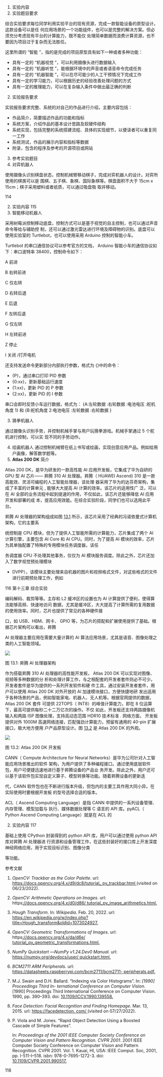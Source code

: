 
1. 实验内容
1. <a name="_page119_x72.00_y291.53"></a>实验题目要求

综合实验要求每位同学利用实验平台的现有资源，完成一款智能设备的原型设计。这款设备可以是任 何应用场景的一个功能组件，也可以是完整的解决方案。但必须充分考虑现有平台的计算能力，既不能仅 处理简单数据而浪费计算资源，也不要因为项目过于复杂而无法胜任。

这里所谓的 “智能 ”，指的是完成的项目原型具有如下一种或者多种功能：

- 具有一定的 “机器视觉 ”，可以利用摄像头进行数据输入
- 具有一定的 “机器听觉 ”，能根据环境中的声音或者语音命令完成任务
- 具有一定的 “机器智能 ”，可以在尽可能少的人工干预情况下完成工作
- 具有一定的学习能力，可以根据历史的经验改善处理问题的方式
- 具有一定的推理能力，可以在复杂输入条件中做出最正确的判断
2. 实验报告要求

实验报告要求完整、系统的对自己的作品进行介绍，主要内容包括：

- 作品简介，简要描述作品的功能和指标
- 系统方案，介绍作品的基本设计思路及软硬件结构
- 系统实现，包括完整的系统搭建流程、具体的实现细节，以便读者可以重复同一工作
- 系统测试，作品的展示内容和指标等数据
- 附录，包含的程序及参考的开源项目或网站
3. 参考实验题目
1. 对弈机器人

使用摄像头识别棋盘状态，控制机械臂移动棋子，完成对弈机器人的设计。对弈所使用的棋类可以是 围棋、五子棋、象棋、国际象棋等。棋盘面积不大于 15cm x 15cm；棋子采用塑料或者纸质，可以通过吸盘吸 取并移动。

114

2. 实验内容 115
2. 智能移动机器人

采用树莓派控制移动底盘，控制方式可以是基于视觉的自主控制，也可以通过声音命令等给与辅助控 制，还可以通过激光雷达进行环境及障碍物的识别。底盘可以使用实验室的 Turtlebot，也可以使用采用 Arduino 控制的智能小车。

Turtlebot 的串口通信协议可以参考官方的文档， Arduino 智能小车的通信协议如下：串口波特率 38400，控制命令如下：

A 前进

B 右转前进

C 仅右转

D 右转后退

E 后退

F 左转后退

G 仅左转

H 左转前进

Z 停止

I 关闭 /打开电机

还支持发送命令更新部分内部执行参数，格式为 {}中的命令：

- {P}，通过串口打印 PID 参数
- {0:xx}，更新基础运行速度
- {1:xx}，更新 PID 的 P 参数
- {2:xx}，更新 PID 的 I 参数

串口会即时反馈小车运行数据，格式为： {A:左轮数据 :右轮数据 :电池电压 :舵机角度 1} 和 {B:舵机角度 2:电池电压 :左轮数据 :右轮数据 }

3. 猜拳机器人

通过摄像头识别手势，并控制机械手掌与用户玩猜拳游戏。机械手掌通过 5 个舵机进行控制，可以实 现不同的手势动作。

4. 绘画机器人 通过控制机械臂在纸上书写或绘画，实现创意应用产品。例如给用户画像，解答数学题等。
4. **Atlas 200 DK** 简介

Atlas 200 DK，是华为研发的一款高性能 AI 应用开发板，它集成了华为自研的 GPU 型 AI 芯片—— 昇腾 310 AI 处理器。昇腾（ HUAWEI Ascend) 310 是一款高能效、灵活可编程的人工智能处理器，该处理 器采用了华为的达芬奇架构，集成了丰富的计算单元 , 能够大大提高 AI 计算的效率。该芯片的适用性广 泛，可以在 AI 全部的业务流程中起到提速的作用，不仅如此，该芯片还能够降低 AI 应用开发和部署的成 本，提高应用效能。在综合实验阶段，同学们也可以选用此平台。

昇腾 AI 处理器的架构组成如图 [13.1](#_page121_x72.00_y132.38) 所示，该芯片采用了经典的冯诺依曼式计算机架构，它的主要系

统控制是 CPU 模块，但为了提供人工智能所需的计算能力，芯片集成了两个 AI 计算引擎，主要包含 AI Core 和 AI CPU。同时，为了提高 AI 模块的效率，芯片为其单独配置了特殊的专用模块任务调度器，该任

务调度器 CPU 不处理其他事务，仅仅为 AI 模块服务调度。除此之外，芯片还加入了数字视觉预处理模块

- DVPP），该模块主要处理来自机器的图片和视频格式文件，对这些格式的文件进行前期预处理工作，例如


116 第十三章 综合实验

编码解码、裁剪等等。主存和 L2 缓冲区的设置也为 AI 计算提供了便利，使得算法能够高频、快速地访问 数据，尤其是缓冲区，大大提高了计算所需的复用数据的使用效率。同时，芯片也提供了常见的各种硬件接

口，如 USB、HBM、网卡、 GPIO 等，为芯片的搭配和扩展使用提供了基础。根据芯片架构可以看出，昇腾

AI 处理器主要应用在需要大量计算的 AI 算法应用场景，尤其是语音、图像处理之类的人工智能领域。

![](Aspose.Words.b353301d-f3c7-44fc-a0ef-0183eb531768.175.png)

<a name="_page121_x72.00_y132.38"></a>图 13.1: 昇腾 AI 处理器架构

作为搭载昇腾 310 AI 处理器的高性能开发板， Atlas 200 DK 可以实现对图像、视频等多种数据的分 析和处理计算工作，与之相配套的开发者套件则必不可少。开发者套件是华为提供的一系列开发软件和硬 件工具，通过安装开发者套件，用户可以使用 Atlas 200 DK 对外开放的 AI 加速模块接口，方便快捷地研 发出适用于各种场景的产品，例如智能家电、机器人、无人机等。根据官网提供的数据， Atlas 200 DK 套件 可提供 22TOPS（ INT8）的峰值计算能力，即在 8 位运算下，最高可提供每秒二十二万亿次的操作。不仅 如此，开发板还支持两路摄像机输入和两路 ISP 图像处理，支持高动态范围 HDR10 技术标准 . 网络方面， 开发板提供对外 1000M 高速网络连接，匹配强劲计算能力，预留有通用的 40-pin 扩展接口，极大地方便用 户产品原型设计。图 [13.2](#_page121_x72.00_y446.99) 是 Atlas 200 DK 的外观。

![](Aspose.Words.b353301d-f3c7-44fc-a0ef-0183eb531768.176.png)

<a name="_page121_x72.00_y446.99"></a>图 13.2: Atlas 200 DK 开发板

CANN（ Compute Architecture for Neural Networks）是华为公司针对人工智能应用场景推出的软件 架构，为用户提供了多种编程接口。通过使用底层软件包，用户可便捷迅速地进行基于昇腾设备的产品业 务开发。除此之外，用户还可以基于该软件包实现自定义算子、模型转换等功能。随着昇腾设备的更新迭

代，CANN 软件包也在不断进行版本升级，但包内的主要工具作用大同小异。在实际使用时要根据开发板 的型号选择合适的版本。

ACL（ Ascend Computing Language）是指 CANN 中提供的一系列设备管理、内存管理、模型加载与
执行、媒体数据处理等 C 语言的 API 库。pyACL（ Python Ascend Computing Language）就是在 ACL 的

2. 实验内容 117

基础上使用 CPython 封装得到的 python API 库，用户可以通过使用 python API 库对昇腾 AI 处理器进 行资源和设备管理工作，在这些封装好的接口库上开发深度神经网络应用，用于实现目标识别、图像分类

等功能。


参考文献

1. *OpenCV:<a name="_page123_x72.00_y206.18"></a> Trackbar as the Color Palette*. url: [https://docs.opencv.org/4.x/d9/dc8/tutorial_ py_trackbar.html ](https://docs.opencv.org/4.x/d9/dc8/tutorial_py_trackbar.html)(visited on 06/23/2022).
1. *OpenCV:<a name="_page123_x72.00_y241.56"></a> Arithmetic Operations on Images*. url: https[://docs.opencv.org/4.x/d0/d86/ tutorial_py_image_arithmetics.html.](https://docs.opencv.org/4.x/d0/d86/tutorial_py_image_arithmetics.html)
1. *Hough<a name="_page123_x72.00_y276.42"></a> Transform*. In: *Wikipedia*. Feb. 20, 2022. url: [https://en.wikipedia.org/w/index.php? title=Hough_transform&oldid=1073024927.](https://en.wikipedia.org/w/index.php?title=Hough_transform&oldid=1073024927)
1. *OpenCV:<a name="_page123_x72.00_y311.49"></a> Geometric Transformations of Images*. url: https[://docs.opencv.org/4.x/da/d6e/ tutorial_py_geometric_transformations.html.](https://docs.opencv.org/4.x/da/d6e/tutorial_py_geometric_transformations.html)
1. *NumPy<a name="_page123_x72.00_y346.56"></a> Quickstart* —*NumPy v1.24.Dev0 Manual*. url: [https://numpy.org/devdocs/user/ quickstart.html.](https://numpy.org/devdocs/user/quickstart.html)
1. *BCM2711<a name="_page123_x72.00_y381.56"></a> ARM Peripherals*. url: [https://datasheets.raspberrypi.com/bcm2711/bcm2711- peripherals.pdf.](https://datasheets.raspberrypi.com/bcm2711/bcm2711-peripherals.pdf)
1. M.J.<a name="_page123_x72.00_y416.63"></a> Swain and D.H. Ballard. “Indexing via Color Histograms”. In: *[1990] Proceedings Third In- ternational Conference on Computer Vision*. [1990] Proceedings Third International Conference on Computer Vision. 1990, pp. 390–393. doi: [10.1109/ICCV.1990.139558.](https://doi.org/10.1109/ICCV.1990.139558)
1. *Face<a name="_page123_x72.00_y466.96"></a> Detection: Facial Recognition and Finding Homepage*. Mar. 13, 2015. url: [https://facedetection. com/ ](https://facedetection.com/)(visited on 07/27/2022).
1. P.<a name="_page123_x72.00_y502.59"></a> Viola and M. Jones. “Rapid Object Detection Using a Boosted Cascade of Simple Features”.

   In: *Proceedings of the 2001 IEEE Computer Society Conference on Computer Vision and Pattern Recognition. CVPR 2001*. 2001 IEEE Computer Society Conference on Computer Vision and Pattern Recognition. CVPR 2001. Vol. 1. Kauai, HI, USA: IEEE Comput. Soc, 2001, pp. I-511-I–518. isbn: 978-0-7695-1272-3. doi: [10.1109/CVPR.2001.990517.](https://doi.org/10.1109/CVPR.2001.990517)

118

[^1]: <a name="_page35_x86.35_y732.98"></a>核函数：核函数是机器学习中将二维特征映射到高维空间中时采用的手段，使低维上不可分的特征在高维空间展开后可区分。可 以结合代数的知识以及 [4.2](#_page35_x277.16_y307.66)将其理解为一个映射或运算即可。具体的数学推导比较复杂，对于应用实践来说是不必要的，感兴趣的同 学可以了解支持向量机相关理论。
[^2]: 
    4 5 6 7 8 9 10 11 12 13 14 15 16

    在图像的轮廓被检测出来后，轮廓的面积、周长、中心点等是描述轮廓的重要参量，另外在轮廓的边
[^3]: . 在图片中将圆形标记出来 参考代码如下所示： import numpy as np

    1 2 3 4 5 6 7

    8 9
[^4]: <a name="_page117_x86.35_y757.59"></a>这里为了简化采用这种方法，如果模型返回的数据包含这个字符串就会造成混乱
